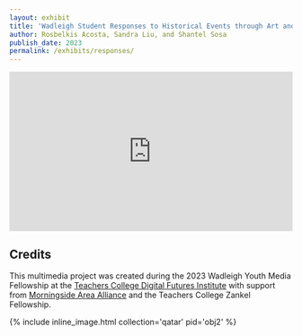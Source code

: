 ```yaml
---
layout: exhibit
title: 'Wadleigh Student Responses to Historical Events through Art and Literature'
author: Rosbelkis Acosta, Sandra Liu, and Shantel Sosa
publish_date: 2023
permalink: /exhibits/responses/
---
```


<!-- The block below controls the embedded video table -->

<div style="padding:56.25% 0 0 0;position:relative;"><iframe src="https://player.vimeo.com/video/913097420?badge=0&amp;autopause=0&amp;player_id=0&amp;app_id=58479" frameborder="0" allow="autoplay; fullscreen; picture-in-picture" style="position:absolute;top:0;left:0;width:100%;height:100%;" title="Wadleigh120_Response_Captioned"></iframe></div><script src="https://player.vimeo.com/api/player.js"></script>



## Credits

This multimedia project was created during the 2023 Wadleigh Youth Media Fellowship at the [Teachers College Digital Futures Institute](https://www.tc.columbia.edu/digitalfuturesinstitute/) with support from [Morningside Area Alliance](https://morningside-alliance.org/) and the Teachers College Zankel Fellowship. 


{% include inline_image.html collection='qatar' pid='obj2' %}

